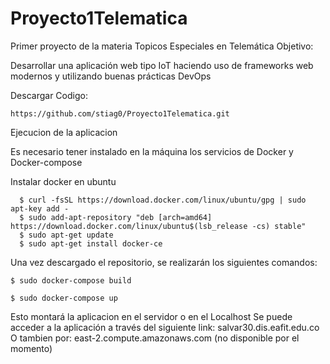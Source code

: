 # Proyecto1Telematica
Primer proyecto de la materia Topicos Especiales en Telemática
Objetivo:

Desarrollar una aplicación web tipo IoT haciendo uso de frameworks web modernos y utilizando buenas prácticas DevOps

Descargar Codigo:
``` 
https://github.com/stiag0/Proyecto1Telematica.git
```

Ejecucion de la aplicacion

Es necesario tener instalado en la máquina los servicios de Docker y Docker-compose

Instalar docker en ubuntu
```
  $ curl -fsSL https://download.docker.com/linux/ubuntu/gpg | sudo apt-key add -
  $ sudo add-apt-repository "deb [arch=amd64] https://download.docker.com/linux/ubuntu$(lsb_release -cs) stable"
  $ sudo apt-get update
  $ sudo apt-get install docker-ce
```
Una vez descargado el repositorio, se realizarán los siguientes comandos:
```
$ sudo docker-compose build

$ sudo docker-compose up
```
Esto montará la aplicacion en el servidor o en el Localhost
Se puede acceder a la aplicación a través del siguiente link: salvar30.dis.eafit.edu.co O tambien por: east-2.compute.amazonaws.com (no disponible por el momento)